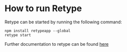 How to run Retype
==========================
Retype can be started by running the following command:
```shell
npm install retypeapp --global
retype start
```

Further documentation to retype can be found [here](https://retype.com/)
